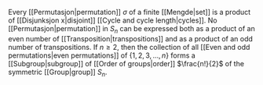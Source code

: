 Every [[Permutasjon|permutation]] $\sigma$ of a finite [[Mengde|set]] is a product of [[Disjunksjon x|disjoint]] [[Cycle and cycle length|cycles]].
No [[Permutasjon|permutation]] in $S_{n}$ can be expressed both as a product of an even number of [[Transposition|transpositions]] and as a product of an odd number of transpositions.
If $n \geq 2$, then the collection of all [[Even and odd permutations|even permutations]] of $\{1,2,3,\ldots,n\}$ forms a [[Subgroup|subgroup]] of [[Order of groups|order]] $\frac{n!}{2}$ of the symmetric [[Group|group]] $S_{n}$.
